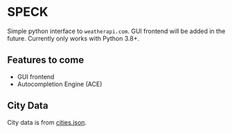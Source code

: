 # SPECK
Simple python interface to `weatherapi.com`. GUI frontend will be added in the future. Currently only works with Python 3.8+.

Features to come
----------------
* GUI frontend
* Autocompletion Engine (ACE)

City Data
---------
City data is from [cities.json](https://github.com/lutangar/cities.json).